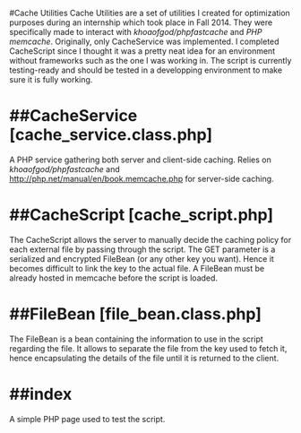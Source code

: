 #Cache Utilities
Cache Utilities are a set of utilities I created for optimization purposes during an internship which took place in Fall 2014.
They were specifically made to interact with *khoaofgod/phpfastcache* and *PHP memcache*.
Originally, only CacheService was implemented. 
I completed CacheScript since I thought it was a pretty neat idea for an environment without frameworks such as the one I was working in.
The script is currently testing-ready and should be tested in a developping environment to make sure it is fully working.


##CacheService [cache_service.class.php]
============
A PHP service gathering both server and client-side caching. 
Relies on *khoaofgod/phpfastcache* and http://php.net/manual/en/book.memcache.php for server-side caching.

##CacheScript [cache_script.php]
============
The CacheScript allows the server to manually decide the caching policy for each external file by passing through the script.
The GET parameter is a serialized and encrypted FileBean (or any other key you want). Hence it becomes difficult to link the key to the actual file. 
A FileBean must be already hosted in memcache before the script is loaded.

##FileBean [file_bean.class.php]
============
The FileBean is a bean containing the information to use in the script regarding the file. 
It allows to separate the file from the key used to fetch it, hence encapsulating the details of the file until it is returned to the client.

##index
============
A simple PHP page used to test the script.
